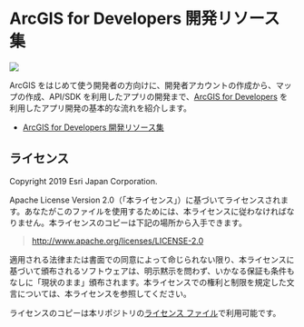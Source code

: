 # ArcGIS for Developers 開発リソース集

![](http://apps.esrij.com/arcgis-dev/guide/img/arcgis-dev-resources.png)

ArcGIS をはじめて使う開発者の方向けに、開発者アカウントの作成から、マップの作成、API/SDK を利用したアプリの開発まで、[ArcGIS for Developers](https://developers.arcgis.com/) を利用したアプリ開発の基本的な流れを紹介します。

- [ArcGIS for Developers 開発リソース集](http://esrijapan.github.io/arcgis-dev-resources/)

## ライセンス
Copyright 2019 Esri Japan Corporation.

Apache License Version 2.0（「本ライセンス」）に基づいてライセンスされます。あなたがこのファイルを使用するためには、本ライセンスに従わなければなりません。本ライセンスのコピーは下記の場所から入手できます。

> http://www.apache.org/licenses/LICENSE-2.0

適用される法律または書面での同意によって命じられない限り、本ライセンスに基づいて頒布されるソフトウェアは、明示黙示を問わず、いかなる保証も条件もなしに「現状のまま」頒布されます。本ライセンスでの権利と制限を規定した文言については、本ライセンスを参照してください。

ライセンスのコピーは本リポジトリの[ライセンス ファイル](./LICENSE)で利用可能です。
